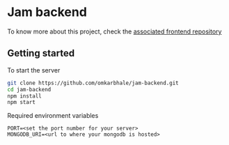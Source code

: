 # Jam backend

To know more about this project, check the [associated frontend repository](https://github.com/omkarbhale/jam-frontend)

## Getting started
To start the server
```bash
git clone https://github.com/omkarbhale/jam-backend.git
cd jam-backend
npm install
npm start
```

Required environment variables
```
PORT=<set the port number for your server>
MONGODB_URI=<url to where your mongodb is hosted>
```
